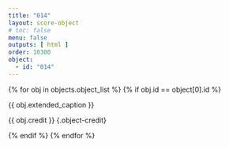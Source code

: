 ```yaml
---
title: "014"
layout: score-object
# toc: false
menu: false
outputs: [ html ]
order: 10300
object:
  - id: "014"
---
```


{% for obj in objects.object_list %}
{% if obj.id == object[0].id %}

{{ obj.extended_caption }}

{{ obj.credit }} {.object-credit}

{% endif %}
{% endfor %}
